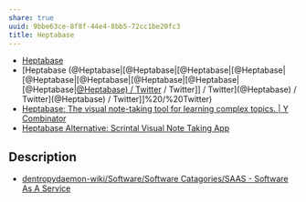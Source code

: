 ```yaml
---
share: true
uuid: 9bbe63ce-8f8f-44e4-8bb5-72cc1be20fc3
title: Heptabase
---
```

* [Heptabase](https://heptabase.com/)
* [Heptabase (@Heptabase|[@Heptabase|[@Heptabase|[@Heptabase|[@Heptabase|[@Heptabase|[@Heptabase|[@Heptabase|[@Heptabase|[@Heptabase) / Twitter](/undefined) / Twitter]] / Twitter](@Heptabase) / Twitter](@Heptabase) / Twitter]]%20/%20Twitter)
* [Heptabase: The visual note-taking tool for learning complex topics. | Y Combinator](https://www.ycombinator.com/companies/heptabase)
* [Heptabase Alternative: Scrintal Visual Note Taking App](https://www.scrintal.com/comparisons/heptabase-alternative)


## Description

* [dentropydaemon-wiki/Software/Software Catagories/SAAS - Software As A Service](/undefined)